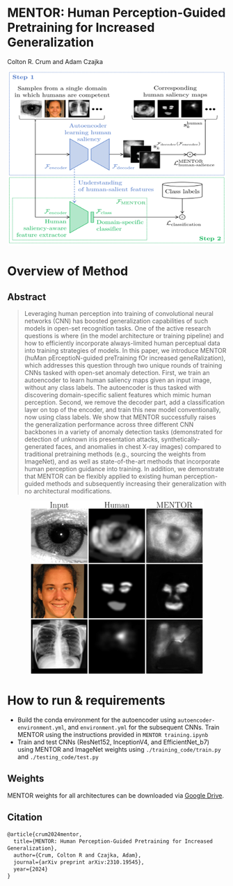 # MENTOR: Human Perception-Guided Pretraining for Increased Generalization
Colton R. Crum and Adam Czajka

<p align="center">
  <img src="mentor.png" width="500" height="400" />
</p>

# Overview of Method
## Abstract
> Leveraging human perception into training of convolutional neural networks (CNN) has boosted generalization capabilities of such models in open-set recognition tasks. One of the active research questions is where (in the model architecture or training pipeline) and how to efficiently incorporate always-limited human perceptual data into training strategies of models. In this paper, we introduce MENTOR (huMan pErceptioN-guided preTraining fOr increased geneRalization), which addresses this question through two unique rounds of training CNNs tasked with open-set anomaly detection. First, we train an autoencoder to learn human saliency maps given an input image, without any class labels. The autoencoder is thus tasked with discovering domain-specific salient features which mimic human perception. Second, we remove the decoder part, add a classification layer on top of the encoder, and train this new model conventionally, now using class labels. We show that MENTOR successfully raises the generalization performance across three different CNN backbones in a variety of anomaly detection tasks (demonstrated for detection of unknown iris presentation attacks, synthetically-generated faces, and anomalies in chest X-ray images) compared to traditional pretraining methods (e.g., sourcing the weights from ImageNet), and as well as state-of-the-art methods that incorporate human perception guidance into training. In addition, we demonstrate that MENTOR can be flexibly applied to existing human perception-guided methods and subsequently increasing their generalization with no architectural modifications.

<p align="center">
  <img src="Human-Mentor-Sampler.png" width="400" height="400" />
</p>

# How to run & requirements
- Build the conda environment for the autoencoder using `autoencoder-environment.yml`, and `environment.yml` for the subsequent CNNs. Train MENTOR using the instructions provided in `MENTOR training.ipynb`
- Train and test CNNs (ResNet152, InceptionV4, and EfficientNet_b7) using MENTOR and ImageNet weights using `./training_code/train.py` and `./testing_code/test.py`

## Weights
MENTOR weights for all architectures can be downloaded via [Google Drive](https://drive.google.com/drive/folders/1yT1xS8GwXJ2D_wJKg_r8VATb2T-UIXc_?usp=sharing).

## Citation
```
@article{crum2024mentor,
  title={MENTOR: Human Perception-Guided Pretraining for Increased Generalization},
  author={Crum, Colton R and Czajka, Adam},
  journal={arXiv preprint arXiv:2310.19545},
  year={2024}
}
```
